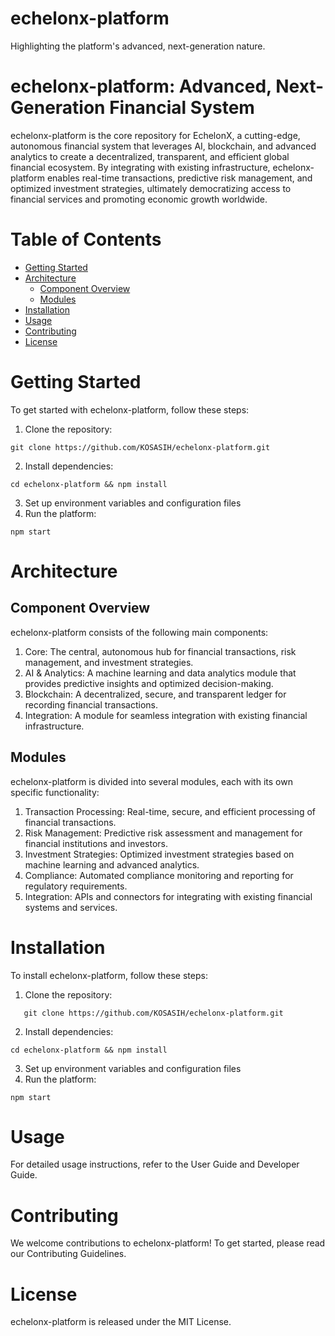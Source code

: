 # echelonx-platform

Highlighting the platform's advanced, next-generation nature.

# echelonx-platform: Advanced, Next-Generation Financial System
echelonx-platform is the core repository for EchelonX, a cutting-edge, autonomous financial system that leverages AI, blockchain, and advanced analytics to create a decentralized, transparent, and efficient global financial ecosystem. By integrating with existing infrastructure, echelonx-platform enables real-time transactions, predictive risk management, and optimized investment strategies, ultimately democratizing access to financial services and promoting economic growth worldwide.

# Table of Contents

- [Getting Started](#getting-started) 
- [Architecture](#architecture) 
   - [Component Overview](##component-overview) 
   - [Modules](##modules) 
- [Installation](#installation) 
- [Usage](#usage) 
- [Contributing](#contributing) 
- [License](#license) 

# Getting Started

To get started with echelonx-platform, follow these steps:

1. Clone the repository:
```
git clone https://github.com/KOSASIH/echelonx-platform.git
```
2. Install dependencies:
```
cd echelonx-platform && npm install
```
3. Set up environment variables and configuration files
4. Run the platform:
```
npm start
```

# Architecture

## Component Overview

echelonx-platform consists of the following main components:

1. Core: The central, autonomous hub for financial transactions, risk management, and investment strategies.
2. AI & Analytics: A machine learning and data analytics module that provides predictive insights and optimized decision-making.
3. Blockchain: A decentralized, secure, and transparent ledger for recording financial transactions.
4. Integration: A module for seamless integration with existing financial infrastructure.

## Modules

echelonx-platform is divided into several modules, each with its own specific functionality:

1. Transaction Processing: Real-time, secure, and efficient processing of financial transactions.
2. Risk Management: Predictive risk assessment and management for financial institutions and investors.
3. Investment Strategies: Optimized investment strategies based on machine learning and advanced analytics.
4. Compliance: Automated compliance monitoring and reporting for regulatory requirements.
5. Integration: APIs and connectors for integrating with existing financial systems and services.

# Installation

To install echelonx-platform, follow these steps:

1. Clone the repository:
```
   git clone https://github.com/KOSASIH/echelonx-platform.git
```
2. Install dependencies:
```
cd echelonx-platform && npm install
```
3. Set up environment variables and configuration files
4. Run the platform:
```
npm start
```

# Usage
For detailed usage instructions, refer to the User Guide and Developer Guide.

# Contributing

We welcome contributions to echelonx-platform! To get started, please read our Contributing Guidelines.

# License
echelonx-platform is released under the MIT License.
